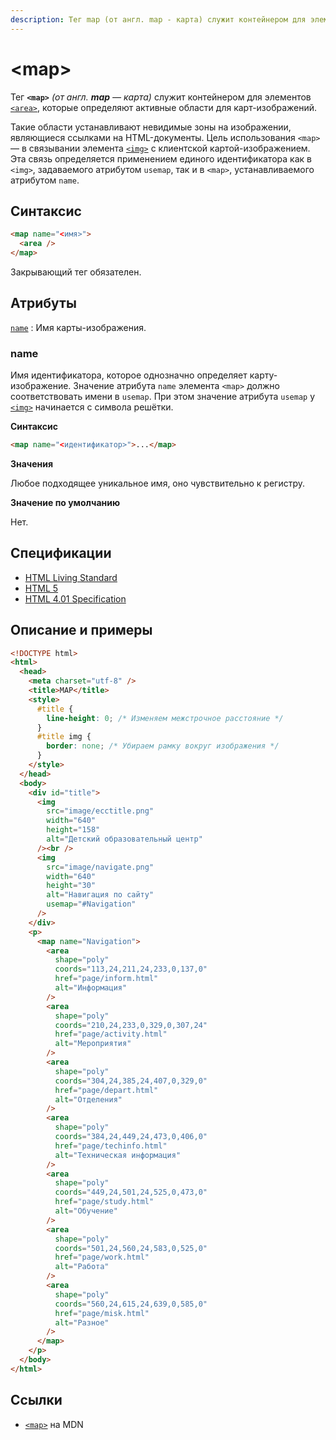 ```yaml
---
description: Тег map (от англ. map - карта) служит контейнером для элементов area, которые определяют активные области для карт-изображений
---
```


# &lt;map&gt;

Тег **`<map>`** _(от англ. **map** — карта)_ служит контейнером для элементов [`<area>`](area.md), которые определяют активные области для карт-изображений.

Такие области устанавливают невидимые зоны на изображении, являющиеся ссылками на HTML-документы. Цель использования `<map>` — в связывании элемента [`<img>`](img.md) с клиентской картой-изображением. Эта связь определяется применением единого идентификатора как в `<img>`, задаваемого атрибутом `usemap`, так и в `<map>`, устанавливаемого атрибутом `name`.

## Синтаксис

```html
<map name="<имя>">
  <area />
</map>
```

Закрывающий тег обязателен.

## Атрибуты

[`name`](#name)
: Имя карты-изображения.

### name

Имя идентификатора, которое однозначно определяет карту-изображение. Значение атрибута `name` элемента `<map>` должно соответствовать имени в `usemap`. При этом значение атрибута `usemap` у [`<img>`](img.md) начинается с символа решётки.

**Синтаксис**

```html
<map name="<идентификатор>">...</map>
```

**Значения**

Любое подходящее уникальное имя, оно чувствительно к регистру.

**Значение по умолчанию**

Нет.

## Спецификации

- [HTML Living Standard](https://html.spec.whatwg.org/multipage/embedded-content.html#the-map-element)
- [HTML 5](http://www.w3.org/TR/html5/embedded-content-0.html#the-map-element)
- [HTML 4.01 Specification](http://www.w3.org/TR/html401/struct/objects.html#h-13.6.1)

## Описание и примеры

```html
<!DOCTYPE html>
<html>
  <head>
    <meta charset="utf-8" />
    <title>MAP</title>
    <style>
      #title {
        line-height: 0; /* Изменяем межстрочное расстояние */
      }
      #title img {
        border: none; /* Убираем рамку вокруг изображения */
      }
    </style>
  </head>
  <body>
    <div id="title">
      <img
        src="image/ecctitle.png"
        width="640"
        height="158"
        alt="Детский образовательный центр"
      /><br />
      <img
        src="image/navigate.png"
        width="640"
        height="30"
        alt="Навигация по сайту"
        usemap="#Navigation"
      />
    </div>
    <p>
      <map name="Navigation">
        <area
          shape="poly"
          coords="113,24,211,24,233,0,137,0"
          href="page/inform.html"
          alt="Информация"
        />
        <area
          shape="poly"
          coords="210,24,233,0,329,0,307,24"
          href="page/activity.html"
          alt="Мероприятия"
        />
        <area
          shape="poly"
          coords="304,24,385,24,407,0,329,0"
          href="page/depart.html"
          alt="Отделения"
        />
        <area
          shape="poly"
          coords="384,24,449,24,473,0,406,0"
          href="page/techinfo.html"
          alt="Техническая информация"
        />
        <area
          shape="poly"
          coords="449,24,501,24,525,0,473,0"
          href="page/study.html"
          alt="Обучение"
        />
        <area
          shape="poly"
          coords="501,24,560,24,583,0,525,0"
          href="page/work.html"
          alt="Работа"
        />
        <area
          shape="poly"
          coords="560,24,615,24,639,0,585,0"
          href="page/misk.html"
          alt="Разное"
        />
      </map>
    </p>
  </body>
</html>
```

## Ссылки

- [`<map>`](https://developer.mozilla.org/ru/docs/Web/HTML/Element/map) на MDN

